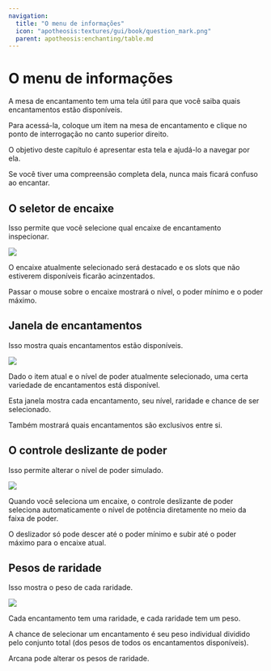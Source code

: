 ```yaml
---
navigation:
  title: "O menu de informações"
  icon: "apotheosis:textures/gui/book/question_mark.png"
  parent: apotheosis:enchanting/table.md
---
```


# O menu de informações

A mesa de encantamento tem uma tela útil para que você saiba quais encantamentos estão disponíveis.

Para acessá-la, coloque um item na mesa de encantamento e clique no ponto de interrogação no canto superior direito.

O objetivo deste capítulo é apresentar esta tela e ajudá-lo a navegar por ela.

Se você tiver uma compreensão completa dela, nunca mais ficará confuso ao encantar.

## O seletor de encaixe

Isso permite que você selecione qual encaixe de encantamento inspecionar.

![](slot_selector.png)

O encaixe atualmente selecionado será destacado e os slots que não estiverem disponíveis ficarão acinzentados.

Passar o mouse sobre o encaixe mostrará o nível, o <Color id="dark_red">poder mínimo</Color> e o <Color id="blue">poder máximo</Color>.

## Janela de encantamentos

Isso mostra quais encantamentos estão disponíveis.

![](enchantments_window.png)

Dado o item atual e o nível de poder atualmente selecionado, uma certa variedade de encantamentos está disponível.

Esta janela mostra cada encantamento, seu nível, raridade e chance de ser selecionado.

Também mostrará quais encantamentos são exclusivos entre si.

## O controle deslizante de poder

Isso permite alterar o nível de poder simulado.

![](power_slider.png)

Quando você seleciona um encaixe, o controle deslizante de poder seleciona automaticamente o nível de potência diretamente no meio da faixa de poder.

O deslizador só pode descer até o <Color id="dark_red">poder mínimo</Color> e subir até o <Color id="blue">poder máximo</Color> para o encaixe atual.

## Pesos de raridade

Isso mostra o peso de cada raridade.

![](weights.png)

Cada encantamento tem uma raridade, e cada raridade tem um peso.

A chance de selecionar um encantamento é seu peso individual dividido pelo conjunto total (dos pesos de todos os encantamentos disponíveis).

<Color hex="#A800A8">Arcana</Color> pode alterar os pesos de raridade.

